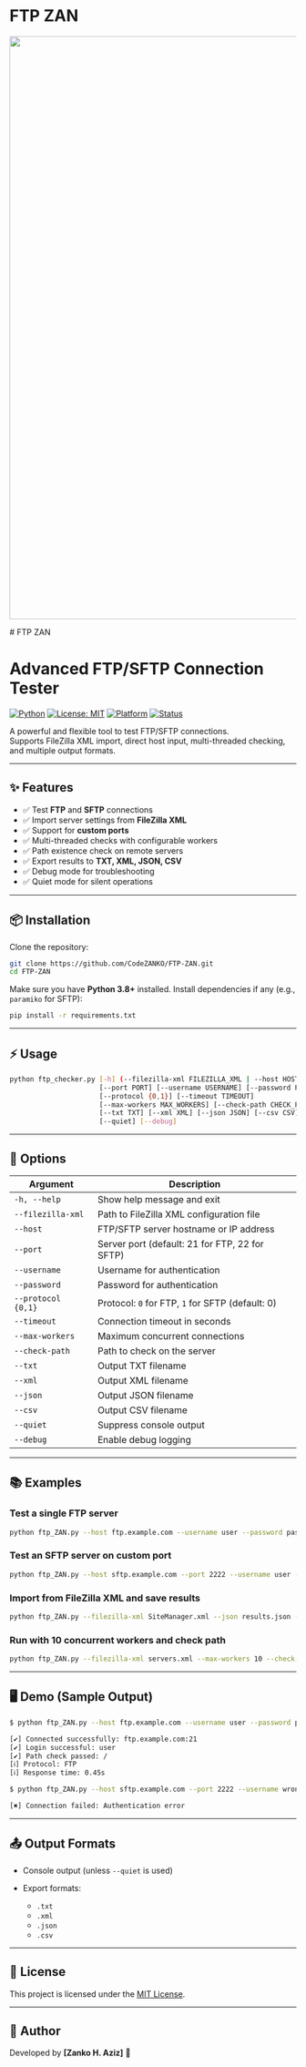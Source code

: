 # FTP ZAN
<p align="center">
<img width="1536" height="1024" alt="ChatGPT Image Sep 4, 2025, 02_02_50 PM" src="https://github.com/user-attachments/assets/00ee4a7e-6514-4998-9eee-37d663e3f33e" />
</p>
# FTP ZAN

# Advanced FTP/SFTP Connection Tester

[![Python](https://img.shields.io/badge/python-3.8%2B-blue.svg)](https://www.python.org/)
[![License: MIT](https://img.shields.io/badge/License-MIT-green.svg)](LICENSE)
[![Platform](https://img.shields.io/badge/platform-Windows%20%7C%20Linux%20%7C%20macOS-lightgrey)]()
[![Status](https://img.shields.io/badge/status-active-success.svg)]()

A powerful and flexible tool to test FTP/SFTP connections.  
Supports FileZilla XML import, direct host input, multi-threaded checking, and multiple output formats.

---

## ✨ Features

- ✅ Test **FTP** and **SFTP** connections  
- ✅ Import server settings from **FileZilla XML**  
- ✅ Support for **custom ports**  
- ✅ Multi-threaded checks with configurable workers  
- ✅ Path existence check on remote servers  
- ✅ Export results to **TXT, XML, JSON, CSV**  
- ✅ Debug mode for troubleshooting  
- ✅ Quiet mode for silent operations  

---

## 📦 Installation

Clone the repository:

```bash
git clone https://github.com/CodeZANKO/FTP-ZAN.git
cd FTP-ZAN
````

Make sure you have **Python 3.8+** installed.
Install dependencies if any (e.g., `paramiko` for SFTP):

```bash
pip install -r requirements.txt
```

---

## ⚡ Usage

```bash
python ftp_checker.py [-h] (--filezilla-xml FILEZILLA_XML | --host HOST)
                      [--port PORT] [--username USERNAME] [--password PASSWORD]
                      [--protocol {0,1}] [--timeout TIMEOUT]
                      [--max-workers MAX_WORKERS] [--check-path CHECK_PATH]
                      [--txt TXT] [--xml XML] [--json JSON] [--csv CSV]
                      [--quiet] [--debug]
```

---

## 🔧 Options

| Argument           | Description                                      |
| ------------------ | ------------------------------------------------ |
| `-h, --help`       | Show help message and exit                       |
| `--filezilla-xml`  | Path to FileZilla XML configuration file         |
| `--host`           | FTP/SFTP server hostname or IP address           |
| `--port`           | Server port (default: 21 for FTP, 22 for SFTP)   |
| `--username`       | Username for authentication                      |
| `--password`       | Password for authentication                      |
| `--protocol {0,1}` | Protocol: `0` for FTP, `1` for SFTP (default: 0) |
| `--timeout`        | Connection timeout in seconds                    |
| `--max-workers`    | Maximum concurrent connections                   |
| `--check-path`     | Path to check on the server                      |
| `--txt`            | Output TXT filename                              |
| `--xml`            | Output XML filename                              |
| `--json`           | Output JSON filename                             |
| `--csv`            | Output CSV filename                              |
| `--quiet`          | Suppress console output                          |
| `--debug`          | Enable debug logging                             |

---

## 📚 Examples

### Test a single FTP server

```bash
python ftp_ZAN.py --host ftp.example.com --username user --password pass
```

### Test an SFTP server on custom port

```bash
python ftp_ZAN.py --host sftp.example.com --port 2222 --username user --password pass --protocol 1
```

### Import from FileZilla XML and save results

```bash
python ftp_ZAN.py --filezilla-xml SiteManager.xml --json results.json --csv results.csv
```

### Run with 10 concurrent workers and check path

```bash
python ftp_ZAN.py --filezilla-xml servers.xml --max-workers 10 --check-path /uploads
```

---

## 🖥️ Demo (Sample Output)

```bash
$ python ftp_ZAN.py --host ftp.example.com --username user --password pass

[✔] Connected successfully: ftp.example.com:21
[✔] Login successful: user
[✔] Path check passed: /
[ℹ] Protocol: FTP
[ℹ] Response time: 0.45s

$ python ftp_ZAN.py --host sftp.example.com --port 2222 --username wrong --password wrong --protocol 1

[✖] Connection failed: Authentication error
```

---

## 📤 Output Formats

* Console output (unless `--quiet` is used)
* Export formats:

  * `.txt`
  * `.xml`
  * `.json`
  * `.csv`

---

## 📜 License

This project is licensed under the [MIT License](LICENSE).

---

## 👤 Author

Developed by **\[Zanko H. Aziz]** 🚀


